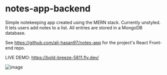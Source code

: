 # notes-app-backend
Simple notekeeping app created using the MERN stack. Currently unstyled. It lets users add notes to a list. All entries are stored in a MongoDB database.

See https://github.com/ali-hasan97/notes-app for the project's React Front-end repo.

LIVE DEMO: https://bold-breeze-5811.fly.dev/

![image](https://user-images.githubusercontent.com/77036553/192751795-61fe3b15-c4ce-4fac-b1fb-9b4b9fb2720d.png)
